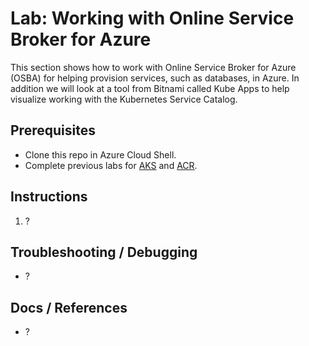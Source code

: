 # Lab: Working with Online Service Broker for Azure

This section shows how to work with Online Service Broker for Azure (OSBA) for helping provision services, such as databases, in Azure. In addition we will look at a tool from Bitnami called Kube Apps to help visualize working with the Kubernetes Service Catalog.

## Prerequisites

* Clone this repo in Azure Cloud Shell.
* Complete previous labs for [AKS](../create-aks-cluster/README.md) and [ACR](../build-application/README.md).

## Instructions

1. ?

## Troubleshooting / Debugging

* ?

## Docs / References

* ?